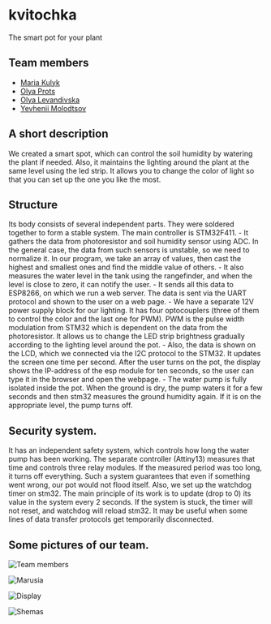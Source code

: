 # kvitochka
The smart pot for your plant

## Team members
- [Maria Kulyk](https://github.com/marusiakulyk)
- [Olya Prots](https://github.com/hungrynagini)
- [Olya Levandivska](https://github.com/Levandivska)
- [Yevhenii Molodtsov](https://github.com/YevheniiM)

## A short  description
We created a smart spot, which can control the soil humidity by watering the plant if needed. Also, it maintains the lighting around the plant at the same level using the led strip. It allows you to change the color of light so that you can set up the one you like the most.

## Structure
Its body consists of several independent parts. They were soldered together to form a stable system. The main controller is STM32F411.
    - It gathers the data from photoresistor and soil humidity sensor using ADC. In the general case, the data from such sensors is unstable, so we need to normalize it. In our program, we take an array of values, then cast the highest and smallest ones and find the middle value of others.
    - It also measures the water level in the tank using the rangefinder, and when the level is close to zero, it can notify the user.
    - It sends all this data to ESP8266, on which we run a web server. The data is sent via the UART protocol and shown to the user on a web page.
    - We have a separate 12V power supply block for our lighting. It has four optocouplers (three of them to control the color and the last one for PWM). PWM is the pulse width modulation from STM32 which is dependent on the data from the photoresistor. It allows us to change the LED strip brightness gradually according to the lighting level around the pot.
    - Also, the data is shown on the LCD, which we connected via the I2C protocol to the STM32. It updates the screen one time per second. After the user turns on the pot, the display shows the IP-address of the esp module for ten seconds, so the user can type it in the browser and open the webpage.
    - The water pump is fully isolated inside the pot. When the ground is dry, the pump waters it for a few seconds and then stm32 measures the ground humidity again. If it is on the appropriate level, the pump turns off.

## Security system.
It has an independent safety system, which controls how long the water pump has been working. The separate controller (Attiny13) measures that time and controls three relay modules. If the measured period was too long, it turns off everything. Such a system guarantees that even if something went wrong, our pot would not flood itself.
Also, we set up the watchdog timer on stm32. The main principle of its work is to update (drop to 0) its value in the system every 2 seconds. If the system is stuck, the timer will not reset, and watchdog will reload stm32. It may be useful when some lines of data transfer protocols get temporarily disconnected.


## Some pictures of our team.

![Team members](https://i.ibb.co/v3n1vKJ/image.jpg)

![Marusia](https://i.ibb.co/TBt0T03/1.jpg)

![Display](https://i.ibb.co/xmZVWZw/2.jpg)

![Shemas](https://i.ibb.co/0CfDMM1/3.jpg)
